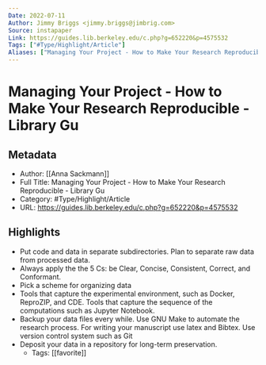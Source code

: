 ```yaml
---
Date: 2022-07-11
Author: Jimmy Briggs <jimmy.briggs@jimbrig.com>
Source: instapaper
Link: https://guides.lib.berkeley.edu/c.php?g=652220&p=4575532
Tags: ["#Type/Highlight/Article"]
Aliases: ["Managing Your Project - How to Make Your Research Reproducible - Library Gu", "Managing Your Project - How to Make Your Research Reproducible - Library Gu"]
---
```

# Managing Your Project - How to Make Your Research Reproducible - Library Gu

## Metadata
- Author: [[Anna Sackmann]]
- Full Title: Managing Your Project - How to Make Your Research Reproducible - Library Gu
- Category: #Type/Highlight/Article
- URL: https://guides.lib.berkeley.edu/c.php?g=652220&p=4575532

## Highlights
- Put code and data in separate subdirectories.
  Plan to separate raw data from processed data.
- Always apply the the 5 Cs: be Clear, Concise, Consistent, Correct, and Conformant.
- Pick a scheme for organizing data
- Tools that capture the experimental environment, such as Docker, ReproZIP, and CDE.
  Tools that capture the sequence of the computations such as Jupyter Notebook.
- Backup your data files every while.
  Use GNU Make to automate the research process.
  For writing your manuscript use latex and Bibtex.
  Use version control system such as Git
- Deposit your data in a repository for long-term preservation.
    - Tags: [[favorite]] 

